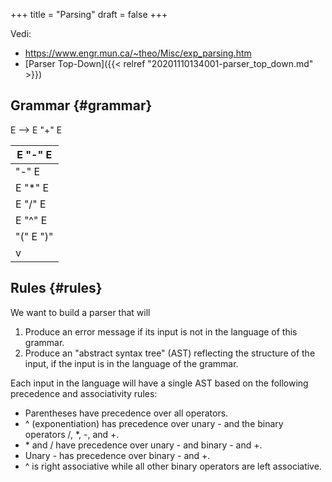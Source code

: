 +++
title = "Parsing"
draft = false
+++

Vedi:

-   <https://www.engr.mun.ca/~theo/Misc/exp_parsing.htm>
-   [Parser Top-Down]({{< relref "20201110134001-parser_top_down.md" >}})


## Grammar {#grammar}

E --&gt; E "+" E

| E "-" E   |
|-----------|
| "-" E     |
| E "\*" E  |
| E "/" E   |
| E "^" E   |
| "(" E ")" |
| v         |


## Rules {#rules}

We want to build a parser that will

1.  Produce an error message if its input is not in the language of this grammar.
2.  Produce an "abstract syntax tree" (AST) reflecting the structure of the input, if the input is in the language of the grammar.

Each input in the language will have a single AST based on the following precedence and associativity rules:

-   Parentheses have precedence over all operators.
-   ^ (exponentiation) has precedence over unary - and the binary operators /, \*, -, and +.
-   \* and / have precedence over unary - and binary - and +.
-   Unary - has precedence over binary - and +.
-   ^ is right associative while all other binary operators are left associative.
